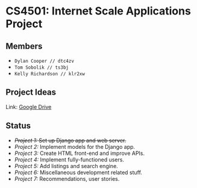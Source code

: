 # CS4501: Internet Scale Applications Project
## Members
- `Dylan Cooper // dtc4zv`
- `Tom Sobolik // ts3bj`
- `Kelly Richardson // klr2xw`
## Project Ideas
Link: [Google Drive](https://docs.google.com/document/d/12lof0gYmmbR14HG_i6NxqBvAqeN0phSbb8biHFF_tgE/edit)
## Status
- ~~_Project 1:_ Set up Django app and web server.~~
- _Project 2:_ Implement models for the Django app.
- _Project 3:_ Create HTML front-end and improve APIs.
- _Project 4:_ Implement fully-functioned users.
- _Project 5:_ Add listings and search engine.
- _Project 6:_ Miscellaneous development related stuff.
- _Project 7:_ Recommendations, user stories.
